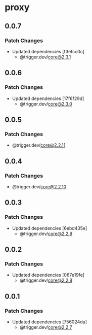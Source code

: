 # proxy

## 0.0.7

### Patch Changes

- Updated dependencies [f3efcc0c]
  - @trigger.dev/core@2.3.1

## 0.0.6

### Patch Changes

- Updated dependencies [17f6f29d]
  - @trigger.dev/core@2.3.0

## 0.0.5

### Patch Changes

- @trigger.dev/core@2.2.11

## 0.0.4

### Patch Changes

- @trigger.dev/core@2.2.10

## 0.0.3

### Patch Changes

- Updated dependencies [6ebd435e]
  - @trigger.dev/core@2.2.9

## 0.0.2

### Patch Changes

- Updated dependencies [067e19fe]
  - @trigger.dev/core@2.2.8

## 0.0.1

### Patch Changes

- Updated dependencies [756024da]
  - @trigger.dev/core@2.2.7
